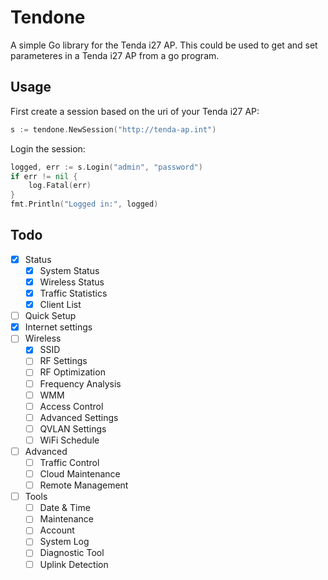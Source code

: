 # Tendone

A simple Go library for the Tenda i27 AP. This could be used to get and set parameteres in a Tenda i27 AP from a go program.

## Usage

First create a session based on the uri of your Tenda i27 AP:
```go
s := tendone.NewSession("http://tenda-ap.int")
```

Login the session:
```go
logged, err := s.Login("admin", "password")
if err != nil {
    log.Fatal(err)
}
fmt.Println("Logged in:", logged)
```


## Todo

- [x] Status
    - [x] System Status
    - [x] Wireless Status
    - [x] Traffic Statistics
    - [x] Client List
- [ ] Quick Setup
- [x] Internet settings
- [ ] Wireless
    - [x] SSID
    - [ ] RF Settings
    - [ ] RF Optimization
    - [ ] Frequency Analysis
    - [ ] WMM
    - [ ] Access Control
    - [ ] Advanced Settings
    - [ ] QVLAN Settings
    - [ ] WiFi Schedule
- [ ] Advanced
    - [ ] Traffic Control
    - [ ] Cloud Maintenance
    - [ ] Remote Management
- [ ] Tools
    - [ ] Date & Time
    - [ ] Maintenance
    - [ ] Account
    - [ ] System Log
    - [ ] Diagnostic Tool
    - [ ] Uplink Detection
